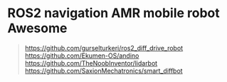 
# ROS2 navigation AMR mobile robot Awesome


> https://github.com/gurselturkeri/ros2_diff_drive_robot
https://github.com/Ekumen-OS/andino
https://github.com/TheNoobInventor/lidarbot
https://github.com/SaxionMechatronics/smart_diffbot
